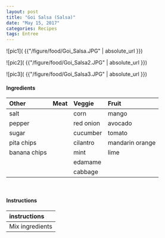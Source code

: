 ```yaml
---
layout: post
title: "Goi Salsa (Salsa)"
date: "May 15, 2017"
categories: Recipes
tags: Entree
---
```




![pic1]( {{"/figure/food/Goi_Salsa.JPG" | absolute_url }})

![pic2]( {{"/figure/food/Goi_Salsa2.JPG" | absolute_url }})

![pic3]( {{"/figure/food/Goi_Salsa3.JPG" | absolute_url }})




#### Ingredients

<table class = "presenttab">
 <thead>
  <tr>
   <th style="text-align:left;"> Other </th>
   <th style="text-align:left;"> Meat </th>
   <th style="text-align:left;"> Veggie </th>
   <th style="text-align:left;"> Fruit </th>
  </tr>
 </thead>
<tbody>
  <tr>
   <td style="text-align:left;"> salt </td>
   <td style="text-align:left;">  </td>
   <td style="text-align:left;"> corn </td>
   <td style="text-align:left;"> mango </td>
  </tr>
  <tr>
   <td style="text-align:left;"> pepper </td>
   <td style="text-align:left;">  </td>
   <td style="text-align:left;"> red onion </td>
   <td style="text-align:left;"> avocado </td>
  </tr>
  <tr>
   <td style="text-align:left;"> sugar </td>
   <td style="text-align:left;">  </td>
   <td style="text-align:left;"> cucumber </td>
   <td style="text-align:left;"> tomato </td>
  </tr>
  <tr>
   <td style="text-align:left;"> pita chips </td>
   <td style="text-align:left;">  </td>
   <td style="text-align:left;"> cilantro </td>
   <td style="text-align:left;"> mandarin orange </td>
  </tr>
  <tr>
   <td style="text-align:left;"> banana chips </td>
   <td style="text-align:left;">  </td>
   <td style="text-align:left;"> mint </td>
   <td style="text-align:left;"> lime </td>
  </tr>
  <tr>
   <td style="text-align:left;">  </td>
   <td style="text-align:left;">  </td>
   <td style="text-align:left;"> edamame </td>
   <td style="text-align:left;">  </td>
  </tr>
  <tr>
   <td style="text-align:left;">  </td>
   <td style="text-align:left;">  </td>
   <td style="text-align:left;"> cabbage </td>
   <td style="text-align:left;">  </td>
  </tr>
</tbody>
</table>

<br>

#### Instructions

<table class = "presenttabnoh">
 <thead>
  <tr>
   <th style="text-align:left;"> instructions </th>
  </tr>
 </thead>
<tbody>
  <tr>
   <td style="text-align:left;"> Mix ingredients </td>
  </tr>
</tbody>
</table>

